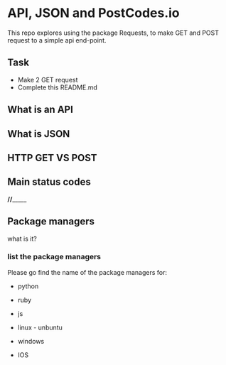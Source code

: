 # API, JSON and PostCodes.io

This repo explores using the package Requests, to make GET and POST request to a simple api end-point.

## Task
- Make 2 GET request
- Complete this README.md

## What is an API

## What is JSON

## HTTP GET VS POST

## Main status codes

________//_____________
## Package managers
what is it? 

### list the package managers
Please go find the name of the package managers for:
- python
- ruby
- js

- linux - unbuntu
- windows
- IOS